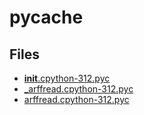 # __pycache__

## Files

- [__init__.cpython-312.pyc](__init__.cpython-312.pyc)
- [_arffread.cpython-312.pyc](_arffread.cpython-312.pyc)
- [arffread.cpython-312.pyc](arffread.cpython-312.pyc)
